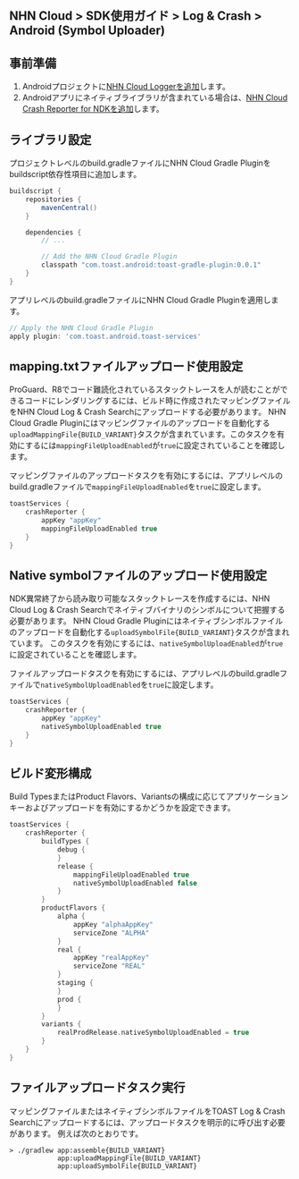## NHN Cloud > SDK使用ガイド > Log & Crash > Android (Symbol Uploader)

## 事前準備

1. Androidプロジェクトに[NHN Cloud Loggerを追加](https://docs.nhncloud.com/ja/TOAST/ja/toast-sdk/log-collector-android/)します。
2. Androidアプリにネイティブライブラリが含まれている場合は、[NHN Cloud Crash Reporter for NDKを追加](https://docs.nhncloud.com/ja/TOAST/ja/toast-sdk/log-collector-ndk/)します。

## ライブラリ設定

プロジェクトレベルのbuild.gradleファイルにNHN Cloud Gradle Pluginをbuildscript依存性項目に追加します。

```groovy
buildscript {
    repositories {
        mavenCentral()
    }

    dependencies {
        // ...

        // Add the NHN Cloud Gradle Plugin
        classpath "com.toast.android:toast-gradle-plugin:0.0.1"
    }
}
```

アプリレベルのbuild.gradleファイルにNHN Cloud Gradle Pluginを適用します。

```groovy
// Apply the NHN Cloud Gradle Plugin
apply plugin: 'com.toast.android.toast-services'
```

## mapping.txtファイルアップロード使用設定

ProGuard、R8でコード難読化されているスタックトレースを人が読むことができるコードにレンダリングするには、ビルド時に作成されたマッピングファイルをNHN Cloud Log & Crash Searchにアップロードする必要があります。
NHN Cloud Gradle Pluginにはマッピングファイルのアップロードを自動化する`uploadMappingFile{BUILD_VARIANT}`タスクが含まれています。このタスクを有効にするには`mappingFileUploadEnabled`が`true`に設定されていることを確認します。


マッピングファイルのアップロードタスクを有効にするには、アプリレベルのbuild.gradleファイルで`mappingFileUploadEnabled`を`true`に設定します。

```groovy
toastServices {
    crashReporter {
        appKey "appKey"
        mappingFileUploadEnabled true
    }
}
```

## Native symbolファイルのアップロード使用設定

NDK異常終了から読み取り可能なスタックトレースを作成するには、NHN Cloud Log & Crash Searchでネイティブバイナリのシンボルについて把握する必要があります。
NHN Cloud Gradle Pluginにはネイティブシンボルファイルのアップロードを自動化する`uploadSymbolFile{BUILD_VARIANT}`タスクが含まれています。
このタスクを有効にするには、`nativeSymbolUploadEnabled`が`true`に設定されていることを確認します。

ファイルアップロードタスクを有効にするには、アプリレベルのbuild.gradleファイルで`nativeSymbolUploadEnabled`を`true`に設定します。

```groovy
toastServices {
    crashReporter {
        appKey "appKey"
        nativeSymbolUploadEnabled true
    }
}
```

## ビルド変形構成

Build TypesまたはProduct Flavors、Variantsの構成に応じてアプリケーションキーおよびアップロードを有効にするかどうかを設定できます。

```groovy
toastServices {
    crashReporter {
        buildTypes {
            debug {
            }
            release {
                mappingFileUploadEnabled true
                nativeSymbolUploadEnabled false
            }
        }
        productFlavors {
            alpha {
                appKey "alphaAppKey"
                serviceZone "ALPHA"
            }
            real {
                appKey "realAppKey"
                serviceZone "REAL"
            }
            staging {
            }
            prod {
            }
        }
        variants {
            realProdRelease.nativeSymbolUploadEnabled = true
        }
    }
}
```

## ファイルアップロードタスク実行

マッピングファイルまたはネイティブシンボルファイルをTOAST Log & Crash Searchにアップロードするには、アップロードタスクを明示的に呼び出す必要があります。
例えば次のとおりです。

```
> ./gradlew app:assemble{BUILD_VARIANT}
            app:uploadMappingFile{BUILD_VARIANT}
            app:uploadSymbolFile{BUILD_VARIANT}
```
